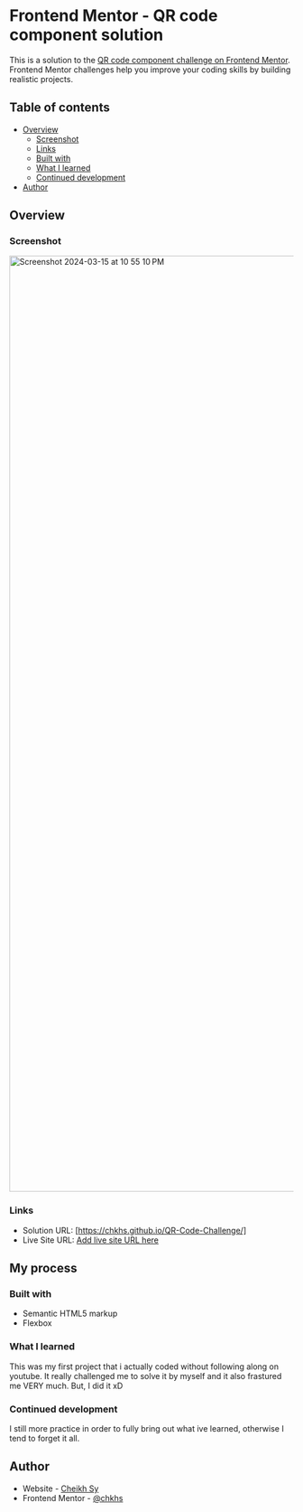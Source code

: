 # Frontend Mentor - QR code component solution

This is a solution to the [QR code component challenge on Frontend Mentor](https://www.frontendmentor.io/challenges/qr-code-component-iux_sIO_H). Frontend Mentor challenges help you improve your coding skills by building realistic projects. 

## Table of contents

- [Overview](#overview)
  - [Screenshot](#screenshot)
  - [Links](#links)
  - [Built with](#built-with)
  - [What I learned](#what-i-learned)
  - [Continued development](#continued-development)
- [Author](#author)

## Overview

### Screenshot
<img width="1657" alt="Screenshot 2024-03-15 at 10 55 10 PM" src="https://github.com/chkhs/QR-Code-Challenge/assets/139511273/79c1132f-1c0f-462f-89a8-29134d83d73c">



### Links

- Solution URL: [https://chkhs.github.io/QR-Code-Challenge/]
- Live Site URL: [Add live site URL here](https://your-live-site-url.com)

## My process

### Built with

- Semantic HTML5 markup
- Flexbox


### What I learned
This was my first project that i actually coded without following along on youtube. It really challenged me to solve it by myself and it also frastured me VERY much. But, I did it xD


### Continued development

I still more practice in order to fully bring out what ive learned, otherwise I tend to forget it all.



## Author

- Website - [Cheikh Sy](https://www.your-site.com)
- Frontend Mentor - [@chkhs](https://www.frontendmentor.io/profile/yourusername)


